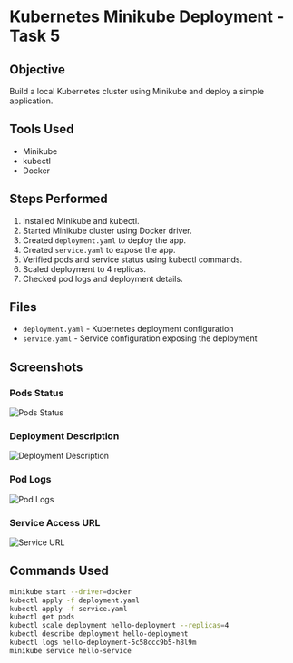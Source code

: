 # Kubernetes Minikube Deployment - Task 5

## Objective
Build a local Kubernetes cluster using Minikube and deploy a simple application.

## Tools Used
- Minikube
- kubectl
- Docker

## Steps Performed
1. Installed Minikube and kubectl.
2. Started Minikube cluster using Docker driver.
3. Created `deployment.yaml` to deploy the app.
4. Created `service.yaml` to expose the app.
5. Verified pods and service status using kubectl commands.
6. Scaled deployment to 4 replicas.
7. Checked pod logs and deployment details.

## Files
- `deployment.yaml` - Kubernetes deployment configuration
- `service.yaml` - Service configuration exposing the deployment

## Screenshots

### Pods Status
![Pods Status](screenshots/pod_status.png)

### Deployment Description
![Deployment Description](screenshots/deployment_description.png)

### Pod Logs
![Pod Logs](screenshots/pod_logs.png)

### Service Access URL
![Service URL](screenshots/service_url.png)

## Commands Used
```bash
minikube start --driver=docker
kubectl apply -f deployment.yaml
kubectl apply -f service.yaml
kubectl get pods
kubectl scale deployment hello-deployment --replicas=4
kubectl describe deployment hello-deployment
kubectl logs hello-deployment-5c58ccc9b5-h8l9m
minikube service hello-service
